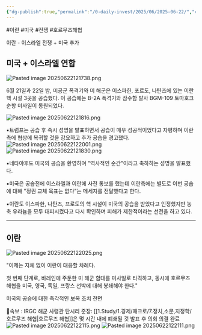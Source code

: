 ```yaml
---
{"dg-publish":true,"permalink":"/0-daily-invest/2025/06/2025-06-22/","created":"2025-06-24T16:02:00.304+09:00","updated":"2025-06-24T16:34:22.762+09:00"}
---
```


#이란 #미국 #전쟁 #호르무즈해협


이란 - 이스라엘 전쟁 + 미국 추가

## 미국 + 이스라엘 연합

![Pasted image 20250622121738.png](/img/user/attachments/Pasted%20image%2020250622121738.png)

6월 21일과 22일 밤, 미공군 폭격기와 미 해군은 이스파한, 포르도, 나탄즈에 있는 이란 핵 시설 3곳을 공습했다. 이 공습에는 B-2A 폭격기와 잠수함 발사 BGM-109 토마호크 순항 미사일이 동원되었다.

![Pasted image 20250622121816.png](/img/user/attachments/Pasted%20image%2020250622121816.png)

▪️트럼프는 공습 후 즉시 성명을 발표하면서 공습이 매우 성공적이었다고 자평하며 이란측에 협상에 복귀할 것을 강요하고 추가 공습을 경고했다.![Pasted image 20250622122001.png](/img/user/attachments/Pasted%20image%2020250622122001.png)
![Pasted image 20250622121830.png](/img/user/attachments/Pasted%20image%2020250622121830.png)

▪️네타야후도 미국의 공습을 환영하며 "역사적인 순간"이라고 축하하는 성명을 발표했다.

▪️미국은 공습전에 이스라엘과 이란에 사전 통보를 했는데 이란측에는 별도로 이번 공습에 대해 "정권 교체 목표는 없다"는 메세지를 전달했다고 한다.

▪️이란도 이스파한, 나탄즈, 프로도의 핵 시설이 미국의 공습을 받았다고 인정했지만 농축 우라늄을 모두 대피시켰다고 다시 확인하며 피해가 제한적이라는 선전을 하고 있다. 

------
## 이란

![Pasted image 20250622122025.png](/img/user/attachments/Pasted%20image%2020250622122025.png)

 "이제는 지체 없이 이란이 대응할 차례다.

첫 번째 단계로, 바레인에 주둔한 미 해군 함대를 미사일로 타격하고, 동시에 호르무즈 해협을 미국, 영국, 독일, 프랑스 선박에 대해 봉쇄해야 한다."

미국의 공습에 대한 즉각적인 보복 조치 천면

🚨속보 : IRGC 해군 사령관 탄시리 준장: [[1.Study/1.경제/매크로/7.정치,소문,지정학/호르무즈 해협\|호르무즈 해협]]은 몇 시간 내에 폐쇄될 것 발표 후 의회 의결 완료 
![Pasted image 20250622122115.png](/img/user/attachments/Pasted%20image%2020250622122115.png)
![Pasted image 20250622122111.png](/img/user/attachments/Pasted%20image%2020250622122111.png)
